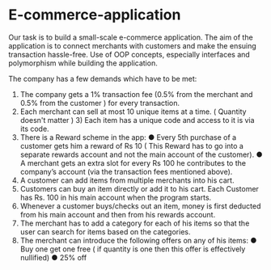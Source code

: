# E-commerce-application
Our task is to build a small-scale e-commerce application. The aim of the application is to connect merchants with customers and make the ensuing transaction hassle-free. Use of OOP concepts, especially interfaces and polymorphism while building the application.

The company has a few demands which have to be met: 
1) The company gets a 1% transaction fee (0.5% from the merchant and 0.5% from the customer ) for every transaction. 
2) Each merchant can sell at most 10 unique items at a time. ( Quantity doesn't matter ) 3) Each item has a unique code and access to it is via its code. 
4) There is a Reward scheme in the app: 
● Every 5th purchase of a customer gets him a reward of Rs 10 ( This Reward has to go into a separate rewards account and not the main account of the customer). ● A merchant gets an extra slot for every Rs 100 he contributes to the company’s account (via the transaction fees mentioned above). 
5) A customer can add items from multiple merchants into his cart. 
6) Customers can buy an item directly or add it to his cart. Each Customer has Rs. 100 in his main account when the program starts. 
7) Whenever a customer buys/checks out an item, money is first deducted from his main account and then from his rewards account. 
8) The merchant has to add a category for each of his items so that the user can search for items based on the categories. 
9) The merchant can introduce the following offers on any of his items: 
● Buy one get one free ( if quantity is one then this offer is effectively nullified) ● 25% off 
